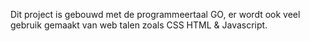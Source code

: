 Dit project is gebouwd met de programmeertaal GO, er wordt ook veel gebruik gemaakt van web talen zoals CSS HTML & Javascript.
